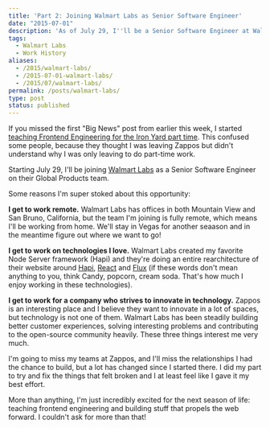```yaml
---
title: 'Part 2: Joining Walmart Labs as Senior Software Engineer'
date: "2015-07-01"
description: 'As of July 29, I''ll be a Senior Software Engineer at Walmart Labs'
tags:
  - Walmart Labs
  - Work History
aliases:
  - /2015/walmart-labs/
  - /2015-07-01-walmart-labs/
  - /2015/07/walmart-labs/
permalink: /posts/walmart-labs/
type: post
status: published
---
```




If you missed the first "Big News" post from earlier this week, I started [teaching Frontend Engineering for the Iron Yard part time](https://chaseadams.io/2015/06/frontend-engineering-instructor-at-the-iron-yard/). This confused some people, because they thought I was leaving Zappos but didn't understand why I was only leaving to do part-time work.

Starting July 29, I'll be joining [Walmart Labs](https://www.walmartlabs.com/) as a Senior Software Engineer on their Global Products team.

Some reasons I'm super stoked about this opportunity:

**I get to work remote.** Walmart Labs has offices in both Mountain View and San Bruno, California, but the team I'm joining is fully remote, which means I'll be working from home. We'll stay in Vegas for another seaason and in the meantime figure out where we want to go!

**I get to work on technologies I love.** Walmart Labs created my favorite Node Server framework (Hapi) and they're doing an entire rearchitecture of their website around [Hapi](https://www.hapijs.com), [React](https://www.google.com/url?sa=t&rct=j&q=&esrc=s&source=web&cd=1&ved=0CB4QFjAA&url=http%3A%2F%2Ffacebook.github.io%2Freact%2F&ei=AfOTVff0Bo7GogTI54PYCw&usg=AFQjCNHdWiPEYmXAnso1kFmH1X65GT26Iw&sig2=GqP4LF_1iONti3kG77U-Qw) and [Flux](https://facebook.github.io/flux/) (if these words don't mean anything to you, think Candy, popcorn, cream soda. That's how much I enjoy working in these technologies).

**I get to work for a company who strives to innovate in technology.** Zappos is an interesting place and I believe they want to innovate in a lot of spaces, but technology is not one of them. Walmart Labs has been steadily building better customer experiences, solving interesting problems and contributing to the open-source community heavily. These three things interest me very much.

I'm going to miss my teams at Zappos, and I'll miss the relationships I had the chance to build, but a lot has changed since I started there. I did my part to try and fix the things that felt broken and I at least feel like I gave it my best effort.

More than anything, I'm just incredibly excited for the next season of life: teaching frontend engineering and building stuff that propels the web forward. I couldn't ask for more than that!
